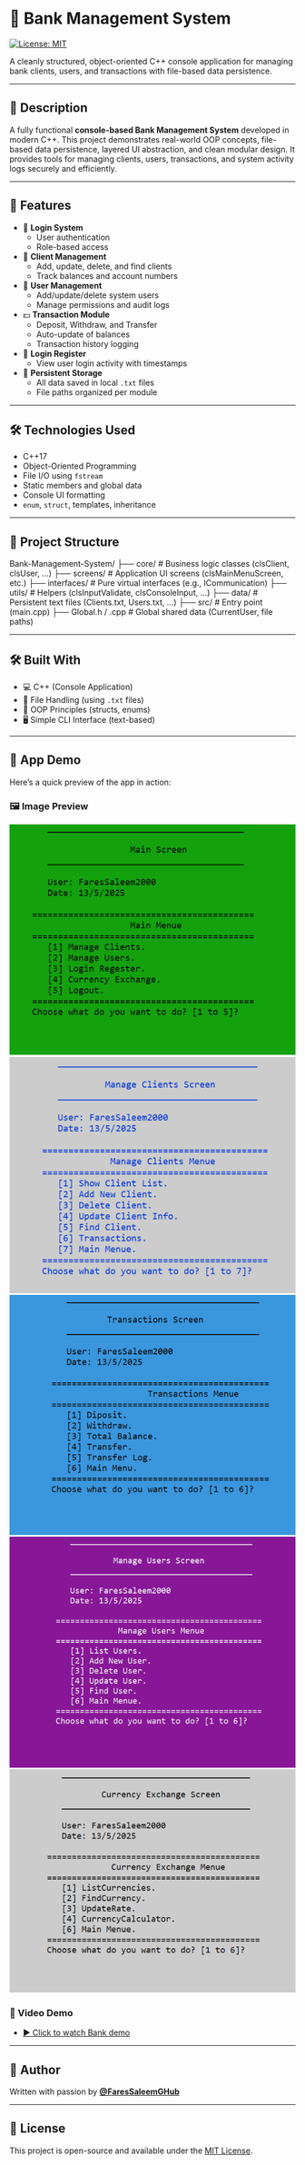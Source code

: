 # 🏦 Bank Management System 
[![License: MIT](https://img.shields.io/badge/License-MIT-yellow.svg)](LICENSE)<br>

A cleanly structured, object-oriented C++ console application for managing bank clients, users, and transactions with file-based data persistence.

---

## 📖 Description
A fully functional **console-based Bank Management System** developed in modern C++. This project demonstrates real-world OOP concepts, file-based data persistence, layered UI abstraction, and clean modular design. It provides tools for managing clients, users, transactions, and system activity logs securely and efficiently.

---

## 🚀 Features
- 🔐 **Login System**
  - User authentication
  - Role-based access
- 👤 **Client Management**
  - Add, update, delete, and find clients
  - Track balances and account numbers
- 👥 **User Management**
  - Add/update/delete system users
  - Manage permissions and audit logs
- 💵 **Transaction Module**
  - Deposit, Withdraw, and Transfer
  - Auto-update of balances
  - Transaction history logging
- 📜 **Login Register**
  - View user login activity with timestamps
- 📁 **Persistent Storage**
  - All data saved in local `.txt` files
  - File paths organized per module

---

## 🛠️ Technologies Used

- C++17
- Object-Oriented Programming
- File I/O using `fstream`
- Static members and global data
- Console UI formatting
- `enum`, `struct`, templates, inheritance

---

## 📁 Project Structure
Bank-Management-System/
├── core/ # Business logic classes (clsClient, clsUser, ...)
├── screens/ # Application UI screens (clsMainMenuScreen, etc.)
├── interfaces/ # Pure virtual interfaces (e.g., ICommunication)
├── utils/ # Helpers (clsInputValidate, clsConsoleInput, ...)
├── data/ # Persistent text files (Clients.txt, Users.txt, ...)
├── src/ # Entry point (main.cpp)
├── Global.h / .cpp # Global shared data (CurrentUser, file paths)

---

## 🛠️ Built With
- 💻 C++ (Console Application)
- 📂 File Handling (using `.txt` files)
- 🧩 OOP Principles (structs, enums)
- 🖥️ Simple CLI Interface (text-based)

---

## 📱 App Demo

Here’s a quick preview of the app in action:
### 🖼️ Image Preview
![Main Screen](assets/demo1.PNG)
![Manage clients screen](assets/demo2.PNG)
![Transactions screen](assets/demo3.PNG)
![Manage Users screen](assets/demo4.PNG)
![Currency Exchange screen](assets/demo5.PNG)

### 🎥 Video Demo
- [▶️ Click to watch Bank demo](https://youtu.be/dmFUZuipN6w)

---
 
## 👤 Author
Written with passion by **[@FaresSaleemGHub](https://github.com/FaresSaleemGHub)**

---

## 📜 License
This project is open-source and available under the [MIT License](LICENSE).
